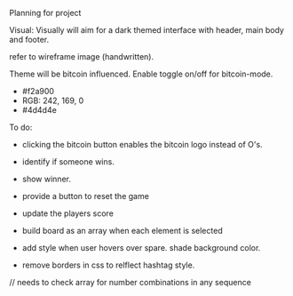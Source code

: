 Planning for project

Visual:
Visually will aim for a dark themed interface with header, main body and footer.

refer to wireframe image (handwritten).

Theme will be bitcoin influenced. Enable toggle on/off for bitcoin-mode.
- #f2a900
- RGB: 242, 169, 0
- #4d4d4e

To do:

- clicking the bitcoin button enables the bitcoin logo instead of O's.

- identify if someone wins.
- show winner.
- provide a button to reset the game
- update the players score
- build board as an array when each element is selected
- add style when user hovers over spare. shade background color.
- remove borders in css to relflect hashtag style.

// needs to check array for number combinations in any sequence

